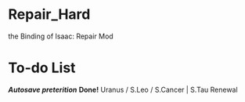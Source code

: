 # Repair_Hard
 the Binding of Isaac: Repair Mod


# To-do List
 ***Autosave preterition*** **Done!**
 Uranus / S.Leo / S.Cancer | S.Tau Renewal
